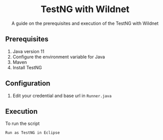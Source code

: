 <h1 align="center">TestNG with Wildnet</h1>

<p align="center">A guide on the prerequisites and execution of the TestNG with Wildnet</p>

<h2>Prerequisites</h2>

<ol>
  <li>Java version 11</li>
  
  
  <li>Configure the environment variable for Java</li>
  
  
  <li>Maven</li>
  <li>Install TestNG</li>
  

</ol>
<h2>Configuration</h2>
<ol>
  <li>Edit your credential and base url in <code>Runner.java</code></li>
  
</ol>
<h2>Execution</h2>
<p>To run the script</p>

 ```bash
Run as TestNG in Eclipse